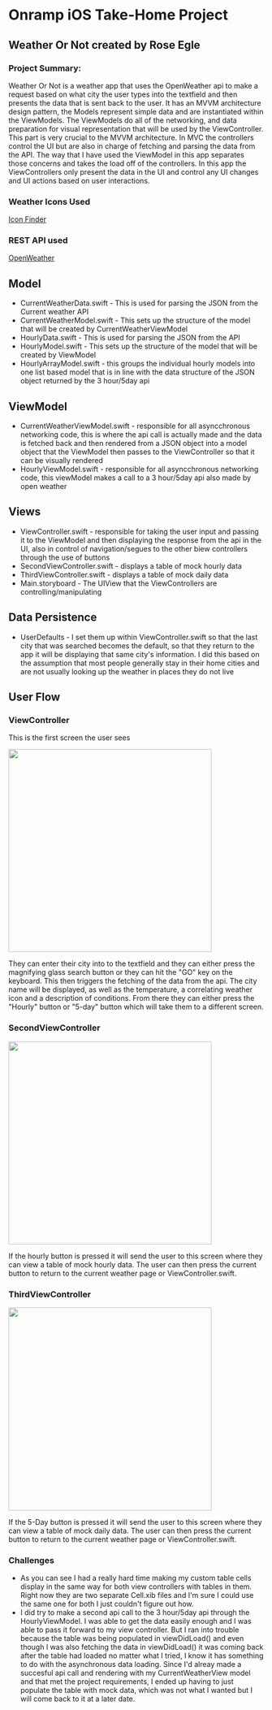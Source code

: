 # Onramp iOS Take-Home Project 

## Weather Or Not created by Rose Egle

### Project Summary:

Weather Or Not is a weather app that uses the OpenWeather api to make a request based on what city the user types into the textfield and then presents the data that is sent back to the user.  It has an MVVM architecture design pattern, the Models represent simple data and are instantiated within the ViewModels.  The ViewModels do all of the networking, and data preparation for visual representation that will be used by the ViewController.  This part is very crucial to the MVVM architecture.  In MVC the controllers control the UI but are also in charge of fetching and parsing the data from the API.  The way that I have used the ViewModel in this app separates those concerns and takes the load off of the controllers.  In this app the ViewControllers only present the data in the UI and control any UI changes and UI actions based on user interactions.

### Weather Icons Used
[Icon Finder](https://www.iconfinder.com/iconsets/weather-color-2)

### REST API used
[OpenWeather](https://openweathermap.org/current)

## Model

* CurrentWeatherData.swift -  This is used for parsing the JSON from the Current weather API
* CurrentWeatherModel.swift - This sets up the structure of the model that will be created by CurrentWeatherViewModel
* HourlyData.swift - This is used for parsing the JSON from the API
* HourlyModel.swift - This sets up the structure of the model that will be created by ViewModel
* HourlyArrayModel.swift - this groups the individual hourly models into one list based model that is in line with the data structure of the JSON object returned by the 3 hour/5day api

## ViewModel 

* CurrentWeatherViewModel.swift - responsible for all asyncchronous networking code, this is where the api call is actually made and the data is fetched back and then rendered from a JSON object into a model object that the ViewModel then passes to the ViewController so that it can be visually rendered
* HourlyViewModel.swift - responsible for all asyncchronous networking code, this viewModel makes a call to a 3 hour/5day api also made by open weather

## Views

* ViewController.swift - responsible for taking the user input and passing it to the ViewModel and then displaying the response from the api in the UI, also in control of navigation/segues to the other biew controllers through the use of buttons
* SecondViewController.swift - displays a table of mock hourly data
* ThirdViewController.swift - displays a table of mock daily data
* Main.storyboard - The UIView that the ViewControllers are controlling/manipulating

## Data Persistence

* UserDefaults - I set them up within ViewController.swift so that the last city that was searched becomes the default, so that they return to the app it will be displaying that same city's information.  I did this based on the assumption that most people generally stay in their home cities and are not usually looking up the weather in places they do not live  


## User Flow

### ViewController

This is the first screen the user sees

<img src="ViewController.png" width="400"/> 

They can enter their city into to the textfield and they can either press the magnifying glass search button or they can hit the "GO" key on the keyboard.  This then triggers the fetching of the data from the api.  The city name will be displayed, as well as the temperature, a correlating weather icon and a description of conditions.  From there they can either press the "Hourly" button or "5-day" button which will take them to a different screen.

### SecondViewController

<img src="SecondViewController.png" width="400"/>

If the hourly button is pressed it will send the user to this screen where they can view a table of mock hourly data.  The user can then press the current button to return to the current weather page or ViewController.swift.

### ThirdViewController

<img src="ThirdViewController.png" width="400"/>

If the 5-Day button is pressed it will send the user to this screen where they can view a table of mock daily data.  The user can then press the current button to return to the current weather page or ViewController.swift.


### Challenges

* As you can see I had a really hard time making my custom table cells display in the same way for both view controllers with tables in them.  Right now they are two separate Cell.xib files and I'm sure I could use the same one for both I just couldn't figure out how.
* I did try to make a second api call to the 3 hour/5day api through the HourlyViewModel.  I was able to get the data easily enough and I was able to pass it forward to my view controller.  But I ran into trouble because the table was being populated in viewDidLoad() and even though I was also fetching the data in viewDidLoad() it was coming back after the table had loaded no matter what I tried, I know it has something to do with the asynchronous data loading.  Since I'd alreay made a succesful api call and rendering with my CurrentWeatherView model and that met the project requirements, I ended up having to just populate the table with mock data, which was not what I wanted but I will come back to it at a later date.





 









